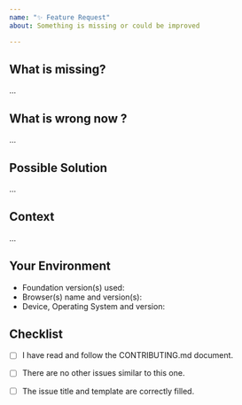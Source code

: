 ```yaml
---
name: "✨ Feature Request"
about: Something is missing or could be improved

---
```


<!------------------------------------------------------------------------------
│                  Please fill the following template.
│           For more information, see the CONTRIBUTING.md document
│            
│       ⚠ Only submit feature requests here. For help or questions to
│       the community, see the forum: https://github.com/foundation/foundation-sites/discussions
└------------------------------------------------------------------------------>

## What is missing?
<!-------------------------------------------------------------------
│   How the feature should work / how you would use it ?
└------------------------------------------------------------------->

...


## What is wrong now ?
<!-------------------------------------------------------------------
|   What are the current workarounds and how are they insufficient ?
└------------------------------------------------------------------->

...


## Possible Solution
<!-------------------------------------------------------------------
│   [Optional] You can suggest ideas how to implement the feature.
└------------------------------------------------------------------->

...


## Context
<!-------------------------------------------------------------------
│   [Optional] How has this issue affected you? What are you trying
│   to accomplish? Providing context helps us come up with a solution
│   that is most useful in the real world.
└------------------------------------------------------------------->

...


## Your Environment
<!-------------------------------------------------------------------
│   Include as many relevant details about the context and environment
│   you are using. You can also provide logs if relevant.
└------------------------------------------------------------------->
- Foundation version(s) used: 
- Browser(s) name and version(s): 
- Device, Operating System and version: 


## Checklist
<!-------------------------------------------------------------------
│   Please ensure that all the following points are respected.
│   Fill with [x] the boxes once the rule is respected.
└------------------------------------------------------------------->
- [ ] I have read and follow the CONTRIBUTING.md document.
- [ ] There are no other issues similar to this one.
- [ ] The issue title and template are correctly filled.


<!------------------------------------------------------------------------------
            For more information, see the CONTRIBUTING.md document
              Thank you for your issue report and happy coding ;)
------------------------------------------------------------------------------->
